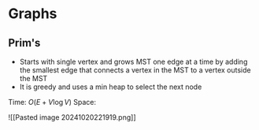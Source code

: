 
# Graphs

## Prim's
- Starts with single vertex and grows MST one edge at a time by adding the smallest edge that connects a vertex in the MST to a vertex outside the MST
- It is greedy and uses a min heap to select the next node

Time: $O(E + V\log{V})$
Space:


![[Pasted image 20241020221919.png]]